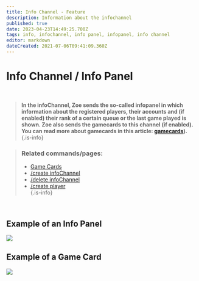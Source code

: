 ```yaml
---
title: Info Channel - Feature
description: Information about the infochannel
published: true
date: 2023-04-23T14:49:25.700Z
tags: info, infochannel, info panel, infopanel, info channel
editor: markdown
dateCreated: 2021-07-06T09:41:09.360Z
---
```


# Info Channel / Info Panel

<br> 

>**In the infoChannel, Zoe sends the so-called infopanel in which information about the registered players, their accounts and (if enabled) their rank of a certain queue or the last game played is shown. Zoe also sends the gamecards to this channel (if enabled). You can read more about gamecards in this article: [gamecards](/en/features/gamecards)).**  
>{.is-info}

> ### Related commands/pages:
>- [Game Cards](/en/features/gamecards/)
>- [/create infoChannel](/en/commands/create/infoChannel/)
>- [/delete infoChannel](/en/commands/delete/infoChannel/)
>- [/create player](/en/commands/create/player/)  
> {.is-info}

<br>

## Example of an Info Panel

![](/new_infopanel.png)

## Example of a Game Card

![](/new_gamecard.png)